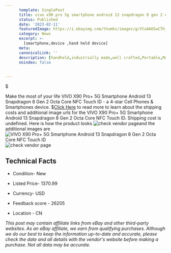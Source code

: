 ```yaml
---
      template: SinglePost
      title: vivo x90 pro 5g smartphone android 13 snapdragon 8 gen 2 octa core nfc touch id
      status: Published
      date: '2023-02-11'
      featuredImage: https://i.ebayimg.com/thumbs/images/g/VloAAOSwCThjgYgB/s-l225.jpg
      category: News
      excerpt: >-
        [smartphone,device ,hand held device]
      meta:
      canonicalLink: ''
      description: [handheld,industrially made,well crafted,Portable,Mobile,Compact,Convenient,Lightweight,Maneuverable,Man-portable,Miniature,Carriable,Hand-held,Light,Holdable,Transportable,Mobile device,Pocket-sized,On-the-go,Wireless,Cordless,Compact size,Convenient size, smartphone,device ,hand held device]
      noindex: false
      
        
---
```

$

Make the most of your life VIVO X90 Pro+ 5G Smartphone Android 13 Snapdragon 8 Gen 2 Octa Core NFC Touch ID - a 4-star Cell Phones & Smartphones device.
$[Click Here](https://www.ebay.com/itm/204164339747?hash=item2f89249823%3Ag%3AVloAAOSwCThjgYgB&mkevt=1&mkcid=1&mkrid=711-53200-19255-0&campid=%253CePNCampaignId%253E&customid=%253CreferenceId%253E&toolid=10049) to read more to learn about the shipping costs and additional image urls for the VIVO X90 Pro+ 5G Smartphone Android 13 Snapdragon 8 Gen 2 Octa Core NFC Touch ID. Shipping cost is undefined. Here is how the product looks ![check vendor page](https://i.ebayimg.com/thumbs/images/g/VloAAOSwCThjgYgB/s-l225.jpg)and the additional images are![VIVO X90 Pro+ 5G Smartphone Android 13 Snapdragon 8 Gen 2 Octa Core NFC Touch ID](https://i.ebayimg.com/images/g/VloAAOSwCThjgYgB/s-l960.jpg)![check vendor page](https://origin-galleryplus.ebayimg.com/ws/web/204164339747_2_0_1/225x225.jpg,https://origin-galleryplus.ebayimg.com/ws/web/204164339747_3_0_1/225x225.jpg,https://origin-galleryplus.ebayimg.com/ws/web/204164339747_4_0_1/225x225.jpg,https://origin-galleryplus.ebayimg.com/ws/web/204164339747_5_0_1/225x225.jpg,https://origin-galleryplus.ebayimg.com/ws/web/204164339747_6_0_1/225x225.jpg,https://origin-galleryplus.ebayimg.com/ws/web/204164339747_7_0_1/225x225.jpg)



 ## Technical Facts 



     
      

 - Condition- New 


      

 - Listed Price- 1370.99 


      

 - Currency- USD 


      

 - Feedback score - 26205 


      

 - Location - CN 


      
      

 *_This post may contain affiliate links from eBay and other third-party websites. As an eBay affiliate, we earn from qualifying purchases. Although we do our best to keep the information up-to-date and accurate, please check the date and all details with the vendor's website before making a purchase. Not all data may be accurate._*






